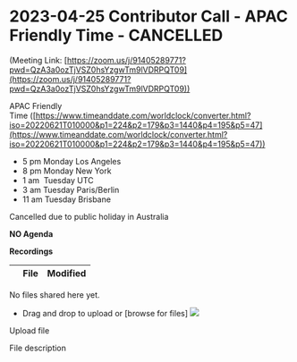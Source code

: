 # 2023-04-25 Contributor Call - APAC Friendly Time - CANCELLED

(Meeting Link: ⁨[https://zoom.us/j/91405289771?pwd=QzA3a0ozTjVSZ0hsYzgwTm9lVDRPQT09](https://zoom.us/j/91405289771?pwd=QzA3a0ozTjVSZ0hsYzgwTm9lVDRPQT09))

APAC Friendly Time ([https://www.timeanddate.com/worldclock/converter.html?iso=20220621T010000&p1=224&p2=179&p3=1440&p4=195&p5=47](https://www.timeanddate.com/worldclock/converter.html?iso=20220621T010000&p1=224&p2=179&p3=1440&p4=195&p5=47))

- 5 pm Monday Los Angeles
- 8 pm Monday New York
- 1 am  Tuesday UTC
- 3 am Tuesday Paris/Berlin
- 11 am Tuesday Brisbane

Cancelled due to public holiday in Australia

**NO Agenda**

  

**Recordings**

   

|     | File | Modified |
| --- | --- | --- |

No files shared here yet.

- Drag and drop to upload or [browse for files] ![](/wiki/images/icons/wait.gif)

Upload file 

File description